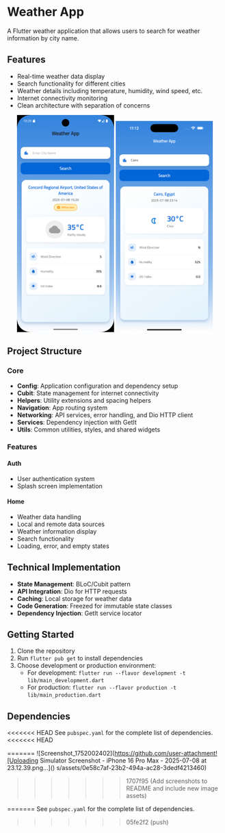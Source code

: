 # Weather App

A Flutter weather application that allows users to search for weather information by city name.

## Features

- Real-time weather data display
- Search functionality for different cities
- Weather details including temperature, humidity, wind speed, etc.
- Internet connectivity monitoring
- Clean architecture with separation of concerns

<div align="center">
  <img src="./assets/images/pngs/screenshot_one.png" width="45%">
  <img src="./assets/images/pngs/screenshot_two.png" width="45%">
</div>

## Project Structure

### Core
- **Config**: Application configuration and dependency setup
- **Cubit**: State management for internet connectivity
- **Helpers**: Utility extensions and spacing helpers
- **Navigation**: App routing system
- **Networking**: API services, error handling, and Dio HTTP client
- **Services**: Dependency injection with GetIt
- **Utils**: Common utilities, styles, and shared widgets

### Features

#### Auth
- User authentication system
- Splash screen implementation

#### Home
- Weather data handling
- Local and remote data sources
- Weather information display
- Search functionality
- Loading, error, and empty states

## Technical Implementation

- **State Management**: BLoC/Cubit pattern
- **API Integration**: Dio for HTTP requests
- **Caching**: Local storage for weather data
- **Code Generation**: Freezed for immutable state classes
- **Dependency Injection**: GetIt service locator

## Getting Started

1. Clone the repository
2. Run `flutter pub get` to install dependencies
3. Choose development or production environment:
   - For development: `flutter run --flavor development -t lib/main_development.dart`
   - For production: `flutter run --flavor production -t lib/main_production.dart`

## Dependencies

<<<<<<< HEAD
See `pubspec.yaml` for the complete list of dependencies.
<<<<<<< HEAD

=======
![Screenshot_1752002402](https://github.com/user-attachment![Uploading Simulator Screenshot - iPhone 16 Pro Max - 2025-07-08 at 23.12.39.png…]()
s/assets/0e58c7af-23b2-494a-ac28-3dedf4213460)
>>>>>>> 1707f95 (Add screenshots to README and include new image assets)

=======
See `pubspec.yaml` for the complete list of dependencies.
>>>>>>> 05fe2f2 (push)

